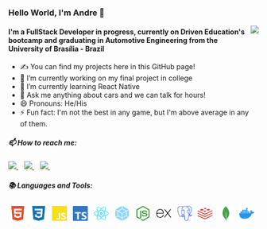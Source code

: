 ### Hello World, I'm Andre 👋

<img align= "right" style="height: 200px;" src="https://github-readme-stats.vercel.app/api?username=drebraga&show_icons=true&count_private=true&theme=dark" />

#### I'm a FullStack Developer in progress, currently on Driven Education's bootcamp and graduating in Automotive Engineering from the University of Brasília - Brazil
- ✍  You can find my projects here in this GitHub page!
- 🔭 I’m currently working on my final project in college
- 🌱 I’m currently learning React Native
- 💬 Ask me anything about cars and we can talk for hours!
- 😄 Pronouns: He/His
- ⚡ Fun fact: I'm not the best in any game, but I'm above average in any of them.

##### 📫 How to reach me:
<p align= "left">
    <a href="mailto:dre.braga@gmail.com">
        <img style="height: 20px" src="https://img.shields.io/badge/Gmail-D14836?style=for-the-badge&logo=gmail&logoColor=white" />
    </a>&nbsp;&nbsp;
    <a href= "https://www.instagram.com/drebraga/" >
        <img style="height: 20px" src="https://img.shields.io/badge/Instagram-E4405F?style=for-the-badge&logo=instagram&logoColor=white" />
    </a>&nbsp;&nbsp;
    <a href= "https://www.linkedin.com/in/andr%C3%A9-braga-80a07a18b/">
        <img style="height: 20px" src="https://img.shields.io/badge/LinkedIn-0077B5?style=for-the-badge&logo=linkedin&logoColor=white" />
    </a>&nbsp;&nbsp;
</p>


##### :books: Languages and Tools:

<p>
    <code><img src="./imgs/html5.svg" height="30" style="vertical-align:down; margin:4px" alt="HTML5"></code>
    <code><img src="./imgs/css3.svg" height="30" style="vertical-align:down; margin:4px" alt="CSS3"></code>
    <code><img src="./imgs/javascrypt.svg" height="30" style="vertical-align:down; margin:4px" alt="javascrypt"></code>
    <code><img src="./imgs/typescrypt.svg" height="30" style="vertical-align:down; margin:4px" alt="typescrypt"></code>
    <code><img src="./imgs/react.svg" height="30" style="vertical-align:down; margin:4px" alt="react"></code>
    <code><img src="./imgs/webpack.svg" height="30" style="vertical-align:down; margin:4px" alt="webpack"></code>
    <code><img src="./imgs/nodejs.svg" height="30" style="vertical-align:down; margin:4px" alt="nodejs"></code>
    <code><img src="./imgs/express.svg" height="30" style="vertical-align:down; margin:4px" alt="express"></code>
    <code><img src="./imgs/postgresql.svg" height="30" style="vertical-align:down; margin:4px" alt="postgresql"></code>
    <code><img src="./imgs/redis.svg" height="30" style="vertical-align:down; margin:4px" alt="redis"></code>
    <code><img src="./imgs/mongodb.svg" height="30" style="vertical-align:down; margin:4px" alt="mongodb"></code>
    <code><img src="./imgs/docker.svg" height="30" style="vertical-align:down; margin:4px" alt="docker"></code>
</p>

<!--
**drebraga/drebraga** is a ✨ _special_ ✨ repository because its `README.md` (this file) appears on your GitHub profile.
/<img src="" />
Here are some ideas to get you started:

- 🔭 I’m currently working on ...
- 🌱 I’m currently learning ...
- 👯 I’m looking to collaborate on ...
- 🤔 I’m looking for help with ...
- 💬 Ask me about ...
- 📫 How to reach me: ...
- 😄 Pronouns: ...
- ⚡ Fun fact: ...


    <code><img src="./imgs/linux.svg" height="30" style="vertical-align:down; margin:4px" alt="linux"></code>
    <code><img src="./imgs/gnubash.svg" height="30" style="vertical-align:down; margin:4px" alt="BASH"></code>
    <code><img src="./imgs/git.svg" height="30" style="vertical-align:down; margin:4px" alt="git"></code>
    <code><img src="./imgs/github.svg" height="30" style="vertical-align:down; margin:4px" alt="github"></code>
-->
